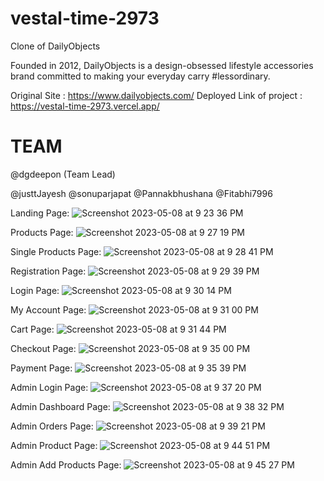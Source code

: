 # vestal-time-2973
Clone of DailyObjects

Founded in 2012, DailyObjects is a design-obsessed lifestyle accessories brand committed to making your everyday carry #lessordinary.

Original Site : https://www.dailyobjects.com/
Deployed Link of project : https://vestal-time-2973.vercel.app/

# TEAM
@dgdeepon (Team Lead)

@justtJayesh
@sonuparjapat
@Pannakbhushana
@Fitabhi7996

Landing Page:
![Screenshot 2023-05-08 at 9 23 36 PM](https://user-images.githubusercontent.com/115465646/236870861-937269be-9cb3-4032-a422-72ea5f76449a.png)

Products Page:
![Screenshot 2023-05-08 at 9 27 19 PM](https://user-images.githubusercontent.com/115465646/236871739-4f9bdfd6-a974-46cf-ae53-16eb41a9c8e2.png)

Single Products Page:
![Screenshot 2023-05-08 at 9 28 41 PM](https://user-images.githubusercontent.com/115465646/236872067-f84ff5be-2591-4449-89c5-6f0aeeb51382.png)

Registration Page:
![Screenshot 2023-05-08 at 9 29 39 PM](https://user-images.githubusercontent.com/115465646/236872289-80ef85ec-4a18-4cd3-8fec-fdbfe83cc5d2.png)

Login Page:
![Screenshot 2023-05-08 at 9 30 14 PM](https://user-images.githubusercontent.com/115465646/236872419-fd9fcf6f-626e-4ad2-bdfb-1499ca16816b.png)


My Account Page:
![Screenshot 2023-05-08 at 9 31 00 PM](https://user-images.githubusercontent.com/115465646/236872567-96944eb7-e6e8-4bf2-8cff-eb230ec2fc5f.png)

Cart Page:
![Screenshot 2023-05-08 at 9 31 44 PM](https://user-images.githubusercontent.com/115465646/236872709-f6dee871-7c2e-42a1-9a0a-2caad40aa230.png)

Checkout Page:
![Screenshot 2023-05-08 at 9 35 00 PM](https://user-images.githubusercontent.com/115465646/236873439-58f4613b-4944-40a8-8fd4-736f703846bc.png)


Payment Page:
![Screenshot 2023-05-08 at 9 35 39 PM](https://user-images.githubusercontent.com/115465646/236873585-b4ac424b-dedd-4dcd-8069-16dc362c9358.png)

Admin Login Page:
![Screenshot 2023-05-08 at 9 37 20 PM](https://user-images.githubusercontent.com/115465646/236873967-2acfb669-c9c3-4a90-8883-0b648a55d369.png)

Admin Dashboard Page:
![Screenshot 2023-05-08 at 9 38 32 PM](https://user-images.githubusercontent.com/115465646/236874228-4a8e0533-96fc-46e1-900d-c76f77f47635.png)

Admin Orders Page:
![Screenshot 2023-05-08 at 9 39 21 PM](https://user-images.githubusercontent.com/115465646/236874389-cb552ba0-68e5-4148-9911-556105628b4f.png)

Admin Product Page:
![Screenshot 2023-05-08 at 9 44 51 PM](https://user-images.githubusercontent.com/115465646/236875542-0e1b49bb-a8a3-4cb6-9f13-ea03eefb7f0b.png)

Admin Add Products Page:
![Screenshot 2023-05-08 at 9 45 27 PM](https://user-images.githubusercontent.com/115465646/236875663-107af6f4-3fd8-4d4c-8aae-9b5ce755beef.png)














